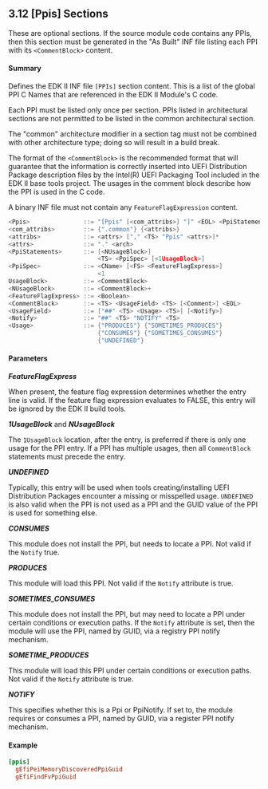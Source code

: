 <!--- @file
  3.12 [Ppis] Sections

  Copyright (c) 2007-2017, Intel Corporation. All rights reserved.<BR>

  Redistribution and use in source (original document form) and 'compiled'
  forms (converted to PDF, epub, HTML and other formats) with or without
  modification, are permitted provided that the following conditions are met:

  1) Redistributions of source code (original document form) must retain the
     above copyright notice, this list of conditions and the following
     disclaimer as the first lines of this file unmodified.

  2) Redistributions in compiled form (transformed to other DTDs, converted to
     PDF, epub, HTML and other formats) must reproduce the above copyright
     notice, this list of conditions and the following disclaimer in the
     documentation and/or other materials provided with the distribution.

  THIS DOCUMENTATION IS PROVIDED BY TIANOCORE PROJECT "AS IS" AND ANY EXPRESS OR
  IMPLIED WARRANTIES, INCLUDING, BUT NOT LIMITED TO, THE IMPLIED WARRANTIES OF
  MERCHANTABILITY AND FITNESS FOR A PARTICULAR PURPOSE ARE DISCLAIMED. IN NO
  EVENT SHALL TIANOCORE PROJECT  BE LIABLE FOR ANY DIRECT, INDIRECT, INCIDENTAL,
  SPECIAL, EXEMPLARY, OR CONSEQUENTIAL DAMAGES (INCLUDING, BUT NOT LIMITED TO,
  PROCUREMENT OF SUBSTITUTE GOODS OR SERVICES; LOSS OF USE, DATA, OR PROFITS;
  OR BUSINESS INTERRUPTION) HOWEVER CAUSED AND ON ANY THEORY OF LIABILITY,
  WHETHER IN CONTRACT, STRICT LIABILITY, OR TORT (INCLUDING NEGLIGENCE OR
  OTHERWISE) ARISING IN ANY WAY OUT OF THE USE OF THIS DOCUMENTATION, EVEN IF
  ADVISED OF THE POSSIBILITY OF SUCH DAMAGE.

-->

## 3.12 [Ppis] Sections

These are optional sections. If the source module code contains any PPIs, then
this section must be generated in the "As Built" INF file listing each PPI with
its `<CommentBlock>` content.

#### Summary

Defines the EDK II INF file `[PPIs]` section content. This is a list of the
global PPI C Names that are referenced in the EDK II Module's C code.

Each PPI must be listed only once per section. PPIs listed in architectural
sections are not permitted to be listed in the common architectural section.

The "common" architecture modifier in a section tag must not be combined with
other architecture type; doing so will result in a build break.

The format of the `<CommentBlock>` is the recommended format that will
guarantee that the information is correctly inserted into UEFI Distribution
Package description files by the Intel(R) UEFI Packaging Tool included in the
EDK II base tools project. The usages in the comment block describe how the PPI
is used in the C code.

A binary INF file must not contain any `FeatureFlagExpression` content.

```c
<Ppis>               ::= "[Ppis" [<com_attribs>] "]" <EOL> <PpiStatements>*
<com_attribs>        ::= {".common"} {<attribs>}
<attribs>            ::= <attrs> ["," <TS> "Ppis" <attrs>]*
<attrs>              ::= "." <arch>
<PpiStatements>      ::= [<NUsageBlock>]
                         <TS> <PpiSpec> [<1UsageBlock>]
<PpiSpec>            ::= <CName> [<FS> <FeatureFlagExpress>]
                         <1
UsageBlock>          ::= <CommentBlock>
<NUsageBlock>        ::= <CommentBlock>+
<FeatureFlagExpress> ::= <Boolean>
<CommentBlock>       ::= <TS> <UsageField> <TS> [<Comment>] <EOL>
<UsageField>         ::= ["##" <TS> <Usage> <TS>] [<Notify>]
<Notify>             ::= "##" <TS> "NOTIFY" <TS>
<Usage>              ::= {"PRODUCES"} {"SOMETIMES_PRODUCES"}
                         {"CONSUMES"} {"SOMETIMES_CONSUMES"}
                         {"UNDEFINED"}
```

#### Parameters

**_FeatureFlagExpress_**

When present, the feature flag expression determines whether the entry line is
valid. If the feature flag expression evaluates to FALSE, this entry will be
ignored by the EDK II build tools.

**_1UsageBlock_** and **_NUsageBlock_**

The `1UsageBlock` location, after the entry, is preferred if there is only one
usage for the PPI entry. If a PPI has multiple usages, then all `CommentBlock`
statements must precede the entry.

**_UNDEFINED_**

Typically, this entry will be used when tools creating/installing UEFI
Distribution Packages encounter a missing or misspelled usage. `UNDEFINED` is
also valid when the PPI is not used as a PPI and the GUID value of the PPI is
used for something else.

**_CONSUMES_**

This module does not install the PPI, but needs to locate a PPI. Not valid if
the `Notify` true.

**_PRODUCES_**

This module will load this PPI. Not valid if the `Notify` attribute is true.

**_SOMETIMES_CONSUMES_**

This module does not install the PPI, but may need to locate a PPI under
certain conditions or execution paths. If the `Notify` attribute is set, then
the module will use the PPI, named by GUID, via a registry PPI notify mechanism.

**_SOMETIME_PRODUCES_**

This module will load this PPI under certain conditions or execution paths. Not
valid if the `Notify` attribute is true.

**_NOTIFY_**

This specifies whether this is a Ppi or PpiNotify. If set to, the module
requires or consumes a PPI, named by GUID, via a register PPI notify mechanism.

#### Example

```ini
[ppis]
  gEfiPeiMemoryDiscoveredPpiGuid
  gEfiFindFvPpiGuid
```

